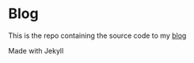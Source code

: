 # Blog

This is the repo containing the source code to my [blog](https://antaalt.github.io/)

Made with Jekyll
